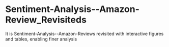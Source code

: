 # Sentiment-Analysis--Amazon-Review_Revisiteds
It is Sentiment-Analysis--Amazon-Reviews revisited with interactive figures and tables, enabling finer analysis
